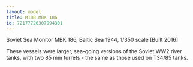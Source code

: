```yaml
---
layout: model
title: M188 MBK 186
id: 72177720307994301
---
```


Soviet Sea Monitor MBK 186, Baltic Sea 1944, 1/350 scale  [Built 2016]

These vessels were larger, sea-going versions of the Soviet WW2 river tanks, with two 85 mm turrets - the same as those used on T34/85 tanks.



